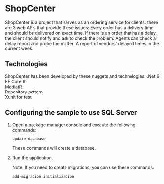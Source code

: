 # ShopCenter
ShopCenter is a project that serves as an ordering service for clients.
there are 3 web APIs that provide these issues:
Every order has a delivery time and should be delivered on exact time. 
If there is an order that has a delay, the client should notify and ask to check the problem.
Agents can check a delay report and probe the matter.
A report of vendors' delayed times in the current week. 
## Technologies
ShopCenter has been developed by these nuggets and technologies:
.Net 6<br /> 
EF Core 6<br />
MediatR<br />
Repository pattern<br />
Xunit for test<br />
## Configuring the sample to use SQL Server

1. Open a package manager console and execute the following commands:<br />

    ```
    update-database
    ```
     
    These commands will create a database.<br />
     

2. Run the application.<br />



    Note: If you need to create migrations, you can use these commands:<br />

    ```
    add-migration initialization
    ```




